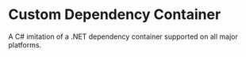 # Custom Dependency Container
A C# imitation of a .NET dependency container supported on all major platforms.
